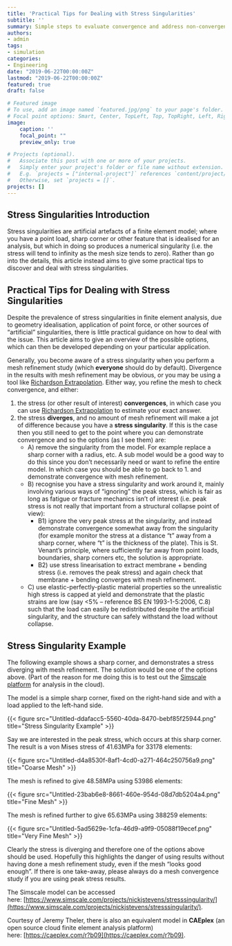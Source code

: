 ```yaml
---
title: 'Practical Tips for Dealing with Stress Singularities'
subtitle: ''
summary: Simple steps to evaluate convergence and address non-convergence
authors:
- admin
tags:
- simulation
categories:
- Engineering
date: "2019-06-22T00:00:00Z"
lastmod: "2019-06-22T00:00:00Z"
featured: true
draft: false

# Featured image
# To use, add an image named `featured.jpg/png` to your page's folder.
# Focal point options: Smart, Center, TopLeft, Top, TopRight, Left, Right, BottomLeft, Bottom, BottomRight
image:
    caption: ''
    focal_point: ""
    preview_only: true

# Projects (optional).
#   Associate this post with one or more of your projects.
#   Simply enter your project's folder or file name without extension.
#   E.g. `projects = ["internal-project"]` references `content/project/deep-learning/index.md`.
#   Otherwise, set `projects = []`.
projects: []
---
```


## Stress Singularities Introduction

Stress singularities are artificial artefacts of a finite element model; where you have a point load, sharp corner or other feature that is idealised for an analysis, but which in doing so produces a numerical singularity (i.e. the stress will tend to infinity as the mesh size tends to zero). Rather than go into the details, this article instead aims to give some practical tips to discover and deal with stress singularities.

## Practical Tips for Dealing with Stress Singularities

Despite the prevalence of stress singularities in finite element analysis, due to geometry idealisation, application of point force, or other sources of “artificial” singularities, there is little practical guidance on how to deal with the issue. This article aims to give an overview of the possible options, which can then be developed depending on your particular application.

Generally, you become aware of a stress singularity when you perform a mesh refinement study (which **everyone** should do by default). Divergence in the results with mesh refinement may be obvious, or you may be using a tool like [Richardson Extrapolation](https://nickjstevens.netlify.com/post/2019/richardson-extrapolation-and-grid-convergence/). Either way, you refine the mesh to check convergence, and either:

1. the stress (or other result of interest) **convergences**, in which case you can use [Richardson Extrapolation](https://nickjstevens.netlify.com/post/richardson-extrapolation-and-grid-convergence/) to estimate your exact answer.
2. the stress **diverges**, and no amount of mesh refinement will make a jot of difference because you have a **stress singularity**. If this is the case then you still need to get to the point where you can demonstrate convergence and so the options (as I see them) are:
    - A) remove the singularity from the model. For example replace a sharp corner with a radius, etc. A sub model would be a good way to do this since you don’t necessarily need or want to refine the entire model. In which case you should be able to go back to 1. and demonstrate convergence with mesh refinement.
    - B) recognise you have a stress singularity and work around it, mainly involving various ways of “ignoring” the peak stress, which is fair as long as fatigue or fracture mechanics isn’t of interest (i.e. peak stress is not really that important from a structural collapse point of view):
        - B1) ignore the very peak stress at the singularity, and instead demonstrate convergence somewhat away from the singularity (for example monitor the stress at a distance “t” away from a sharp corner, where “t” is the thickness of the plate). This is St. Venant’s principle, where sufficiently far away from point loads, boundaries, sharp corners etc, the solution is appropriate.
        - B2) use stress linearisation to extract membrane + bending stress (i.e. removes the peak stress) and again check that membrane + bending converges with mesh refinement.
    - C) use elastic-perfectly-plastic material properties so the unrealistic high stress is capped at yield and demonstrate that the plastic strains are low (say <5% – reference BS EN 1993-1-5:2006, C.8) such that the load can easily be redistributed despite the artificial singularity, and the structure can safely withstand the load without collapse.

## Stress Singularity Example

The following example shows a sharp corner, and demonstrates a stress diverging with mesh refinement. The solution would be one of the options above. (Part of the reason for me doing this is to test out the [Simscale platform](https://www.simscale.com/) for analysis in the cloud).

The model is a simple sharp corner, fixed on the right-hand side and with a load applied to the left-hand side.

{{< figure src="Untitled-ddafacc5-5560-40da-8470-bebf85f25944.png" title="Stress Singularity Example" >}}

Say we are interested in the peak stress, which occurs at this sharp corner. The result is a von Mises stress of 41.63MPa for 33178 elements:

{{< figure src="Untitled-d4a8530f-8af1-4cd0-a271-464c250756a9.png" title="Coarse Mesh" >}}

The mesh is refined to give 48.58MPa using 53986 elements:

{{< figure src="Untitled-23bab6e8-8661-460e-954d-08d7db5204a4.png" title="Fine Mesh" >}}

The mesh is refined further to give 65.63MPa using 388259 elements:

{{< figure src="Untitled-5ad5629e-1cfa-46d9-a9f9-05088f19ecef.png" title="Very Fine Mesh" >}}

Clearly the stress is diverging and therefore one of the options above should be used. Hopefully this highlights the danger of using results without having done a mesh refinement study, even if the mesh “looks good enough”. If there is one take-away, please always do a mesh convergence study if you are using peak stress results.

The Simscale model can be accessed here: [https://www.simscale.com/projects/nickjstevens/stresssingularity/](https://www.simscale.com/projects/nickjstevens/stresssingularity/).

Courtesy of Jeremy Theler, there is also an equivalent model in **CAEplex** (an open source cloud finite element analysis platform) here: [https://caeplex.com/r?b09](https://caeplex.com/r?b09).